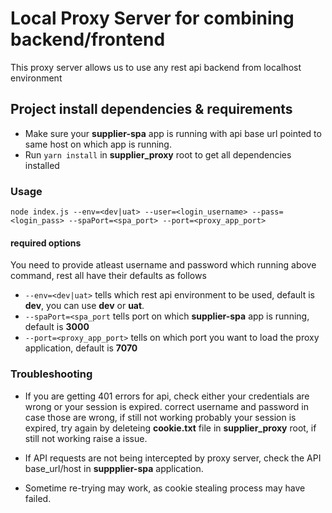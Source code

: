 # Local Proxy Server for combining backend/frontend

This proxy server allows us to use any rest api backend from localhost environment

## Project install dependencies & requirements

 - Make sure your **supplier-spa** app is running with api base url pointed to same host on which app is running.
 - Run ````yarn install```` in **supplier_proxy** root to get all dependencies installed


### Usage

```node index.js --env=<dev|uat> --user=<login_username> --pass=<login_pass> --spaPort=<spa_port> --port=<proxy_app_port>```

#### required options

You need to provide atleast username and password which running above command, rest all have their defaults as follows

  - `--env=<dev|uat>` tells which rest api environment to be used, default is **dev**, you can use **dev** or **uat**.
  - `--spaPort=<spa_port` tells port on which **supplier-spa** app is running, default is **3000**
  - `--port=<proxy_app_port>` tells on which port you want to load the proxy application, default is **7070**


### Troubleshooting

   - If you are getting 401 errors for api, check either your credentials are wrong or your session is expired. correct username and password in case those are wrong, if still not working probably your session is expired, try again by deleteing **cookie.txt** file in **supplier_proxy** root, if still not working raise a issue.

   - If API requests are not being intercepted by proxy server, check the API base_url/host in **suppplier-spa** application.

   - Sometime re-trying may work, as cookie stealing process may have failed.
